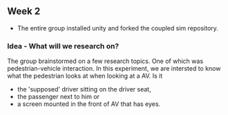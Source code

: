 ## Week 2
* The entire group installed unity and forked the coupled sim repository.
### Idea - What will we research on?
The group brainstormed on a few research topics. One of which was pedestrian-vehicle interaction. In this experiment, we are intersted to know what the pedestrian looks at when looking at a AV. Is it 
* the 'supposed' driver sitting on the driver seat, 
* the passenger next to him or
* a screen mounted in the front of AV that has eyes.